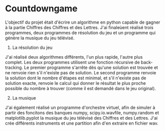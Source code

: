 # Countdowngame

L'objectif du projet était d'écrire un algorithme en python capable de gagner à la partie Chiffres des Chiffres et des Lettres. 
J'ai finaleùent réalisé trois programmes, deux programmes de résolution du jeu et un programme qui génère la musique du jeu télévisé. 

1. La résolution du jeu 

J'ai réalisé deux algorithmes différents, l'un plus rapide, l'autre plus complet. 
Les deux programmes utilisent une fonction récursive de back-tracking. 
Le premier programme s'arrête dès qu'une solution est trouvée et ne renvoie rien s'il n'existe pas de solution. 
Le second programme renvoie la solution dont le nombre d'étapes est minimal, et s'il n'existe pas de solution exacte, 
renvoie le calcul qui donner le résultat le plus proche possible du nombre à trouver
(comme il est demandé dans le jeu original). 

2. La musique 

J'ai également réalisé un programme d'orchestre virtuel, afin de simuler à partir des foncitons 
des banques 
numpy, scipy.io.wavfile, numpy.random et matplotlib.pyplot la musique du jeu télévisé des Chiffres et des Lettres.
J'ai crée différents instruments et une partition afin d'en extraire en fichier wav.
